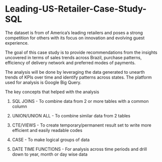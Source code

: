 # Leading-US-Retailer-Case-Study-SQL
The dataset is from of America’s leading retailers and poses a strong competition for 
others with its focus on innovation and evolving guest experience. 

The goal of this case study is to provide recommendations from the insights uncovered in 
terms of sales trends across Brazil, purchase patterns, efficiency of delivery network and
preferred modes of payments.

The analysis will be done by leveraging the data generated to unearth trends of KPIs over 
time and identify patterns across states. The platform used for analysis is Google Big 
Query.

The key concepts that helped with the analysis
1. SQL JOINS - To combine data from 2 or more tables with a common column

2. UNION/UNION ALL - To combine similar data from 2 tables

3. CTE/VIEWS - To create temporary/permanent result set to write more efficient and easily readable codes

4. CASE - To make logical groups of data

5. DATE TIME FUNCTIONS - For analysis across time periods and drill down to year, month or day wise data
